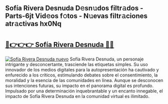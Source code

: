 ## Sofía Rivera Desnuda D𝚎sn𝚞dos filtr𝚊dos - Parts-6jt Vid𝚎os f𝚘tos - N𝚞evas filtr𝚊ciones atr𝚊ctivas hx0Nq

# <h2><a href="http://mb10p0.tromn.icu/?c=Sof%c3%ada+Rivera+Desnuda">🔗👉👉👉 Sofía Rivera Desnuda 🔗🔗</a></h2>

[![Sofía Rivera Desnuda nuevo](https://i.imgur.com/pEAQMta.gif)](http://mb10p0.tromn.icu/?c=Sof%c3%ada+Rivera+Desnuda)
Sofía Rivera Desnuda, un personaje intrigante y desconcertante, trasciende las etiquetas simples. Su uso innovador de los medios digitales para la autopresentación ha cautivado y enfurecido a los críticos, estimulando debates sobre el consentimiento, la moralidad y la esencia de las comunidades en línea. Aunque se desconocen sus intenciones futuras, su impacto en el panorama digital es profundo. Impulsado por una determinación inquebrantable y un encanto innegable, el impacto de Sofía Rivera Desnuda en la comunidad virtual es ilimitado.
